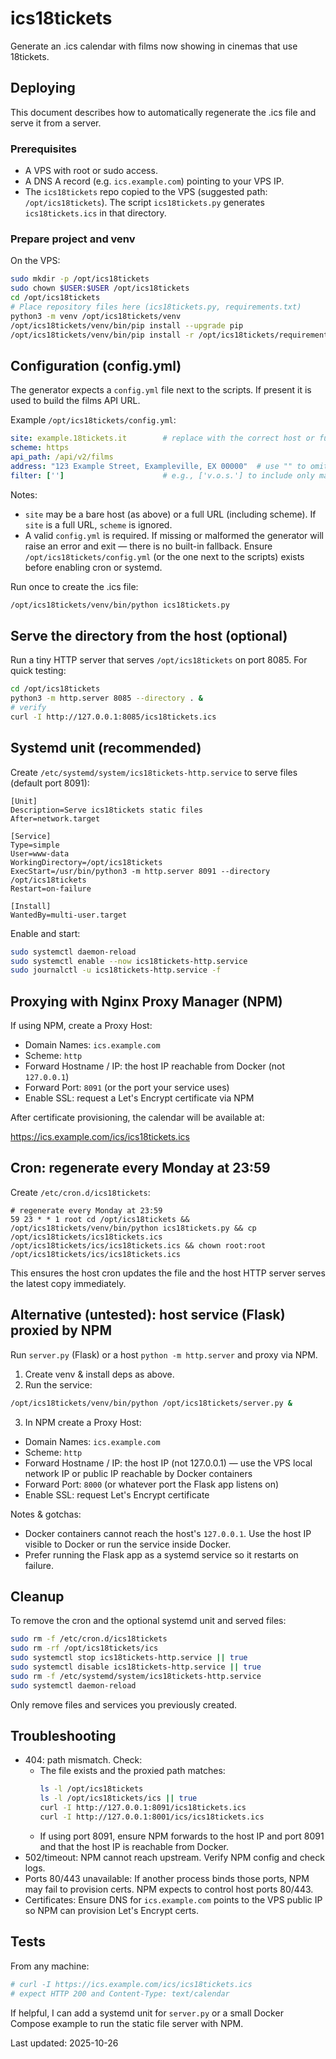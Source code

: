 # ics18tickets

Generate an .ics calendar with films now showing in cinemas that use 18tickets.

## Deploying

This document describes how to automatically regenerate the .ics file and serve it from a server.

### Prerequisites

- A VPS with root or sudo access.
- A DNS A record (e.g. `ics.example.com`) pointing to your VPS IP.
- The `ics18tickets` repo copied to the VPS (suggested path: `/opt/ics18tickets`). The script `ics18tickets.py` generates `ics18tickets.ics` in that directory.

### Prepare project and venv

On the VPS:

```bash
sudo mkdir -p /opt/ics18tickets
sudo chown $USER:$USER /opt/ics18tickets
cd /opt/ics18tickets
# Place repository files here (ics18tickets.py, requirements.txt)
python3 -m venv /opt/ics18tickets/venv
/opt/ics18tickets/venv/bin/pip install --upgrade pip
/opt/ics18tickets/venv/bin/pip install -r /opt/ics18tickets/requirements.txt
```

Configuration (config.yml)
--------------------------

The generator expects a `config.yml` file next to the scripts. If present it is used to build the films API URL.

Example `/opt/ics18tickets/config.yml`:

```yaml
site: example.18tickets.it        # replace with the correct host or full URL
scheme: https
api_path: /api/v2/films
address: "123 Example Street, Exampleville, EX 00000"  # use "" to omit event location
filter: ['']                      # e.g., ['v.o.s.'] to include only matching titles
```

Notes:
- `site` may be a bare host (as above) or a full URL (including scheme). If `site` is a full URL, `scheme` is ignored.
- A valid `config.yml` is required. If missing or malformed the generator will raise an error and exit — there is no built-in fallback. Ensure `/opt/ics18tickets/config.yml` (or the one next to the scripts) exists before enabling cron or systemd.

Run once to create the .ics file:

```bash
/opt/ics18tickets/venv/bin/python ics18tickets.py
```

Serve the directory from the host (optional)
-------------------------------------------

Run a tiny HTTP server that serves `/opt/ics18tickets` on port 8085. For quick testing:

```bash
cd /opt/ics18tickets
python3 -m http.server 8085 --directory . &
# verify
curl -I http://127.0.0.1:8085/ics18tickets.ics
```

Systemd unit (recommended)
--------------------------

Create `/etc/systemd/system/ics18tickets-http.service` to serve files (default port 8091):

```
[Unit]
Description=Serve ics18tickets static files
After=network.target

[Service]
Type=simple
User=www-data
WorkingDirectory=/opt/ics18tickets
ExecStart=/usr/bin/python3 -m http.server 8091 --directory /opt/ics18tickets
Restart=on-failure

[Install]
WantedBy=multi-user.target
```

Enable and start:

```bash
sudo systemctl daemon-reload
sudo systemctl enable --now ics18tickets-http.service
sudo journalctl -u ics18tickets-http.service -f
```

Proxying with Nginx Proxy Manager (NPM)
---------------------------------------

If using NPM, create a Proxy Host:

- Domain Names: `ics.example.com`
- Scheme: `http`
- Forward Hostname / IP: the host IP reachable from Docker (not `127.0.0.1`)
- Forward Port: `8091` (or the port your service uses)
- Enable SSL: request a Let's Encrypt certificate via NPM

After certificate provisioning, the calendar will be available at:

https://ics.example.com/ics/ics18tickets.ics

Cron: regenerate every Monday at 23:59
-------------------------------------

Create `/etc/cron.d/ics18tickets`:

```
# regenerate every Monday at 23:59
59 23 * * 1 root cd /opt/ics18tickets && /opt/ics18tickets/venv/bin/python ics18tickets.py && cp /opt/ics18tickets/ics18tickets.ics /opt/ics18tickets/ics/ics18tickets.ics && chown root:root /opt/ics18tickets/ics/ics18tickets.ics
```

This ensures the host cron updates the file and the host HTTP server serves the latest copy immediately.

Alternative (untested): host service (Flask) proxied by NPM
----------------------------------------------------------

Run `server.py` (Flask) or a host `python -m http.server` and proxy via NPM.

1. Create venv & install deps as above.
2. Run the service:

```bash
/opt/ics18tickets/venv/bin/python /opt/ics18tickets/server.py &
```

3. In NPM create a Proxy Host:

- Domain Names: `ics.example.com`
- Scheme: `http`
- Forward Hostname / IP: the host IP (not 127.0.0.1) — use the VPS local network IP or public IP reachable by Docker containers
- Forward Port: `8000` (or whatever port the Flask app listens on)
- Enable SSL: request Let's Encrypt certificate

Notes & gotchas:
- Docker containers cannot reach the host's `127.0.0.1`. Use the host IP visible to Docker or run the service inside Docker.
- Prefer running the Flask app as a systemd service so it restarts on failure.

Cleanup
-------

To remove the cron and the optional systemd unit and served files:

```bash
sudo rm -f /etc/cron.d/ics18tickets
sudo rm -rf /opt/ics18tickets/ics
sudo systemctl stop ics18tickets-http.service || true
sudo systemctl disable ics18tickets-http.service || true
sudo rm -f /etc/systemd/system/ics18tickets-http.service
sudo systemctl daemon-reload
```

Only remove files and services you previously created.

Troubleshooting
---------------

- 404: path mismatch. Check:
  - The file exists and the proxied path matches:
    ```bash
    ls -l /opt/ics18tickets
    ls -l /opt/ics18tickets/ics || true
    curl -I http://127.0.0.1:8091/ics18tickets.ics
    curl -I http://127.0.0.1:8001/ics/ics18tickets.ics
    ```
  - If using port 8091, ensure NPM forwards to the host IP and port 8091 and that the host IP is reachable from Docker.
- 502/timeout: NPM cannot reach upstream. Verify NPM config and check logs.
- Ports 80/443 unavailable: If another process binds those ports, NPM may fail to provision certs. NPM expects to control host ports 80/443.
- Certificates: Ensure DNS for `ics.example.com` points to the VPS public IP so NPM can provision Let's Encrypt certs.

Tests
-----

From any machine:

```bash
# curl -I https://ics.example.com/ics/ics18tickets.ics
# expect HTTP 200 and Content-Type: text/calendar
```

If helpful, I can add a systemd unit for `server.py` or a small Docker Compose example to run the static file server with NPM.

Last updated: 2025-10-26
